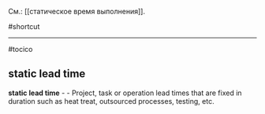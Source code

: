 См.: [[статическое время выполнения]].

#shortcut




<hr/>

#tocico

## static lead time

<b>static lead time</b> -  - Project, task or operation lead times that are fixed in duration such as heat treat, outsourced processes, testing, etc.  



